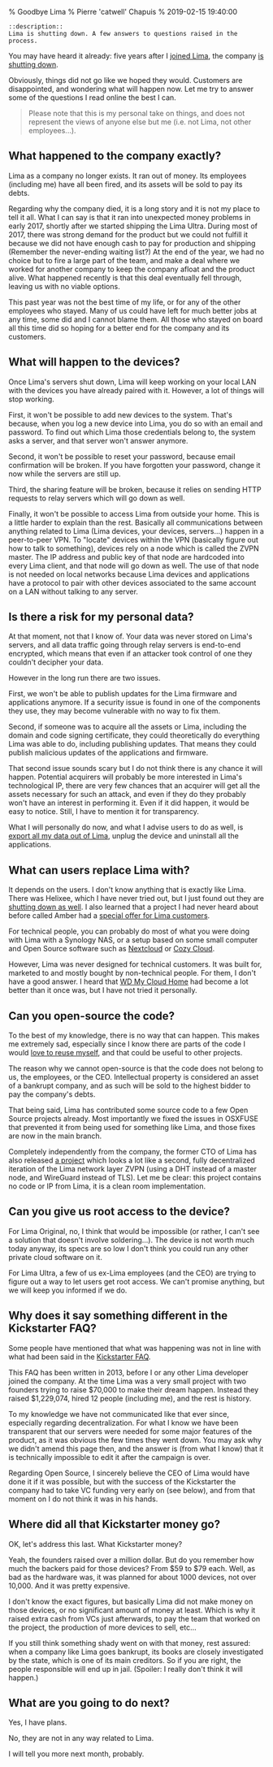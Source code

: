 % Goodbye Lima
% Pierre 'catwell' Chapuis
% 2019-02-15 19:40:00

    ::description::
    Lima is shutting down. A few answers to questions raised in the process.

You may have heard it already: five years after I [joined Lima](https://blog.separateconcerns.com/2013-12-12-infinity-beyond.html), the company [is shutting down](https://medium.com/@MeetLima/this-time-its-goodbye-5573a97be7d4).

Obviously, things did not go like we hoped they would. Customers are disappointed, and wondering what will happen now. Let me try to answer some of the questions I read online the best I can.

> Please note that this is my personal take on things, and does not represent the views of anyone else but me (i.e. not Lima, not other employees...).

## What happened to the company exactly?

Lima as a company no longer exists. It ran out of money. Its employees (including me) have all been fired, and its assets will be sold to pay its debts.

Regarding why the company died, it is a long story and it is not my place to tell it all. What I can say is that it ran into unexpected money problems in early 2017, shortly after we started shipping the Lima Ultra. During most of 2017, there was strong demand for the product but we could not fulfill it because we did not have enough cash to pay for production and shipping (Remember the never-ending waiting list?) At the end of the year, we had no choice but to fire a large part of the team, and make a deal where we worked for another company to keep the company afloat and the product alive. What happened recently is that this deal eventually fell through, leaving us with no viable options.

This past year was not the best time of my life, or for any of the other employees who stayed. Many of us could have left for much better jobs at any time, some did and I cannot blame them. All those who stayed on board all this time did so hoping for a better end for the company and its customers.

## What will happen to the devices?

Once Lima's servers shut down, Lima will keep working on your local LAN with the devices you have already paired with it. However, a lot of things will stop working.

First, it won't be possible to add new devices to the system. That's because, when you log a new device into Lima, you do so with an email and password. To find out which Lima those credentials belong to, the system asks a server, and that server won't answer anymore.

Second, it won't be possible to reset your password, because email confirmation will be broken. If you have forgotten your password, change it now while the servers are still up.

Third, the sharing feature will be broken, because it relies on sending HTTP requests to relay servers which will go down as well.

Finally, it won't be possible to access Lima from outside your home. This is a little harder to explain than the rest. Basically all communications between anything related to Lima (Lima devices, your devices, servers...) happen in a peer-to-peer VPN. To "locate" devices within the VPN (basically figure out how to talk to something), devices rely on a node which is called the ZVPN master. The IP address and public key of that node are hardcoded into every Lima client, and that node will go down as well. The use of that node is not needed on local networks because Lima devices and applications have a protocol to pair with other devices associated to the same account on a LAN without talking to any server.

## Is there a risk for my personal data?

At that moment, not that I know of. Your data was never stored on Lima's servers, and all data traffic going through relay servers is end-to-end encrypted, which means that even if an attacker took control of one they couldn't decipher your data.

However in the long run there are two issues.

First, we won't be able to publish updates for the Lima firmware and applications anymore. If a security issue is found in one of the components they use, they may become vulnerable with no way to fix them.

Second, if someone was to acquire all the assets or Lima, including the domain and code signing certificate, they could theoretically do everything Lima was able to do, including publishing updates. That means they could publish malicious updates of the applications and firmware.

That second issue sounds scary but I do not think there is any chance it will happen. Potential acquirers will probably be more interested in Lima's technological IP, there are very few chances that an acquirer will get all the assets necessary for such an attack, and even if they do they probably won't have an interest in performing it. Even if it did happen, it would be easy to notice. Still, I have to mention it for transparency.

What I will personally do now, and what I advise users to do as well, is [export all my data out of Lima](https://lima.gitbook.io/support), unplug the device and uninstall all the applications.

## What can users replace Lima with?

It depends on the users. I don't know anything that is exactly like Lima. There was Helixee, which I have never tried out, but I just found out they are [shutting down as well](http://www.helixee.me/end-of-adventure/). I also learned that a project I had never heard about before called Amber had a [special offer for Lima customers](https://www.myamberlife.com/news/an-open-letter-to-lima-customers/).

For technical people, you can probably do most of what you were doing with Lima with a Synology NAS, or a setup based on some small computer and Open Source software such as [Nextcloud](https://nextcloud.com) or [Cozy Cloud](https://cozy.io).

However, Lima was never designed for technical customers. It was built for, marketed to and mostly bought by non-technical people. For them, I don't have a good answer. I heard that [WD My Cloud Home](https://mycloud.com) had become a lot better than it once was, but I have not tried it personally.

## Can you open-source the code?

To the best of my knowledge, there is no way that can happen. This makes me extremely sad, especially since I know there are parts of the code I would [love to reuse myself](http://lua-users.org/lists/lua-l/2018-11/msg00418.html), and that could be useful to other projects.

The reason why we cannot open-source is that the code does not belong to us, the employees, or the CEO. Intellectual property is considered an asset of a bankrupt company, and as such will be sold to the highest bidder to pay the company's debts.

That being said, Lima has contributed some source code to a few Open Source projects already. Most importantly we fixed the issues in OSXFUSE that prevented it from being used for something like Lima, and those fixes are now in the main branch.

Completely independently from the company, the former CTO of Lima has also released [a project](https://github.com/gawen/wirehub) which looks a lot like a second, fully decentralized iteration of the Lima network layer ZVPN (using a DHT instead of a master node, and WireGuard instead of TLS). Let me be clear: this project contains no code or IP from Lima, it is a clean room implementation.

## Can you give us root access to the device?

For Lima Original, no, I think that would be impossible (or rather, I can't see a solution that doesn't involve soldering...). The device is not worth much today anyway, its specs are so low I don't think you could run any other private cloud software on it.

For Lima Ultra, a few of us ex-Lima employees (and the CEO) are trying to figure out a way to let users get root access. We can't promise anything, but we will keep you informed if we do.

## Why does it say something different in the Kickstarter FAQ?

Some people have mentioned that what was happening was not in line with what had been said in the [Kickstarter FAQ](https://www.kickstarter.com/projects/cloud-guys/plug-the-brain-of-your-devices/faqs#project_faq_62443).

This FAQ has been written in 2013, before I or any other Lima developer joined the company. At the time Lima was a very small project with two founders trying to raise $70,000 to make their dream happen. Instead they raised $1,229,074, hired 12 people (including me), and the rest is history.

To my knowledge we have not communicated like that ever since, especially regarding decentralization. For what I know we have been transparent that our servers were needed for some major features of the product, as it was obvious the few times they went down. You may ask why we didn't amend this page then, and the answer is (from what I know) that it is technically impossible to edit it after the campaign is over.

Regarding Open Source, I sincerely believe the CEO of Lima would have done it if it was possible, but with the success of the Kickstarter the company had to take VC funding very early on (see below), and from that moment on I do not think it was in his hands.

## Where did all that Kickstarter money go?

OK, let's address this last. What Kickstarter money?

Yeah, the founders raised over a million dollar. But do you remember how much the backers paid for those devices? From $59 to $79 each. Well, as bad as the hardware was, it was planned for about 1000 devices, not over 10,000. And it was pretty expensive.

I don't know the exact figures, but basically Lima did not make money on those devices, or no significant amount of money at least. Which is why it raised extra cash from VCs just afterwards, to pay the team that worked on the project, the production of more devices to sell, etc...

If you still think something shady went on with that money, rest assured: when a company like Lima goes bankrupt, its books are closely investigated by the state, which is one of its main creditors. So if you are right, the people responsible will end up in jail. (Spoiler: I really don't think it will happen.)

## What are you going to do next?

Yes, I have plans.

No, they are not in any way related to Lima.

I will tell you more next month, probably.
